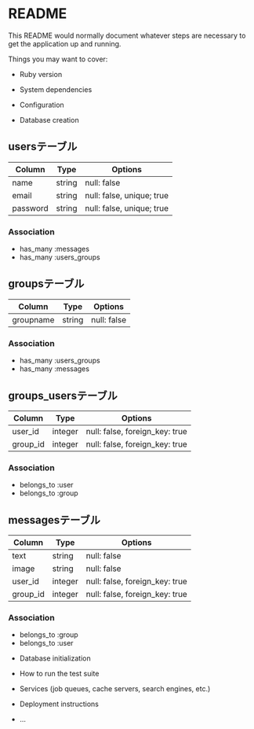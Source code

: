 # README

This README would normally document whatever steps are necessary to get the
application up and running.

Things you may want to cover:

* Ruby version

* System dependencies

* Configuration

* Database creation
## usersテーブル

|Column|Type|Options|
|------|----|-------|
|name|string|null: false|
|email|string|null: false, unique; true|
|password|string|null: false, unique; true|

### Association
- has_many :messages
- has_many :users_groups

## groupsテーブル

|Column|Type|Options|
|------|----|-------|
|groupname|string|null: false|

### Association
- has_many :users_groups
- has_many :messages

## groups_usersテーブル

|Column|Type|Options|
|------|----|-------|
|user_id|integer|null: false, foreign_key: true|
|group_id|integer|null: false, foreign_key: true|

### Association
- belongs_to :user
- belongs_to :group

## messagesテーブル

|Column|Type|Options|
|------|----|-------|
|text|string|null: false|
|image|string|null: false|
|user_id|integer|null: false, foreign_key: true|
|group_id|integer|null: false, foreign_key: true|

### Association
- belongs_to :group
- belongs_to :user


* Database initialization

* How to run the test suite

* Services (job queues, cache servers, search engines, etc.)

* Deployment instructions

* ...

